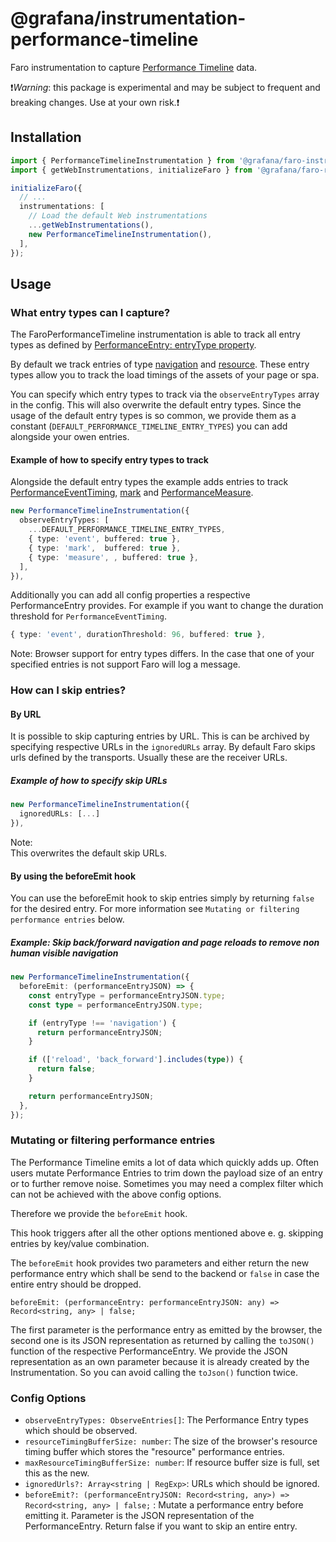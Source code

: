 # @grafana/instrumentation-performance-timeline

Faro instrumentation to capture [Performance Timeline](https://www.w3.org/TR/performance-timeline/)
data.

❗️*Warning*: this package is experimental and may be subject to frequent and breaking changes.
Use at your own risk.❗️

## Installation

```ts
import { PerformanceTimelineInstrumentation } from '@grafana/faro-instrumentation-performance-timeline';
import { getWebInstrumentations, initializeFaro } from '@grafana/faro-react';

initializeFaro({
  // ...
  instrumentations: [
    // Load the default Web instrumentations
    ...getWebInstrumentations(),
    new PerformanceTimelineInstrumentation(),
  ],
});
```

## Usage

### What entry types can I capture?

The FaroPerformanceTimeline instrumentation is able to track all entry types as defined by
[PerformanceEntry: entryType property](https://developer.mozilla.org/en-US/docs/Web/API/PerformanceEntry/entryType).

By default we track entries of type
[navigation](https://developer.mozilla.org/en-US/docs/Web/API/PerformanceNavigationTiming)
and [resource](https://developer.mozilla.org/en-US/docs/Web/API/PerformanceResourceTiming).
These entry types allow you to track the load timings of the assets of your page or spa.

You can specify which entry types to track via the `observeEntryTypes` array in the config.
This will also overwrite the default entry types. Since the usage of the default entry types is so
common, we provide them as a constant (`DEFAULT_PERFORMANCE_TIMELINE_ENTRY_TYPES`) you can add
alongside your owen entries.

#### Example of how to specify entry types to track

Alongside the default entry types the example adds entries to track
[PerformanceEventTiming](https://developer.mozilla.org/en-US/docs/Web/API/PerformanceEventTiming),
[mark](https://developer.mozilla.org/en-US/docs/Web/API/PerformanceMark) and
[PerformanceMeasure](https://developer.mozilla.org/en-US/docs/Web/API/PerformanceMeasure).

```ts
new PerformanceTimelineInstrumentation({
  observeEntryTypes: [
    ...DEFAULT_PERFORMANCE_TIMELINE_ENTRY_TYPES,
    { type: 'event', buffered: true },
    { type: 'mark',  buffered: true },
    { type: 'measure', , buffered: true },
  ],
}),
```

Additionally you can add all config properties a respective PerformanceEntry provides.
For example if you want to change the duration threshold for `PerformanceEventTiming`.

```ts
{ type: 'event', durationThreshold: 96, buffered: true },
```

Note:
Browser support for entry types differs. In the case that one of your specified entries
is not support Faro will log a message.

### How can I skip entries?

#### By URL

It is possible to skip capturing entries by URL. This is can be archived by specifying respective
URLs in the `ignoredURLs` array.
By default Faro skips urls defined by the transports. Usually these are the receiver URLs.

##### Example of how to specify skip URLs

```ts
new PerformanceTimelineInstrumentation({
  ignoredURLs: [...]
}),
```

Note:\
This overwrites the default skip URLs.

#### By using the beforeEmit hook

You can use the beforeEmit hook to skip entries simply by returning `false` for the desired entry.
For more information see `Mutating or filtering performance entries` below.

##### Example: Skip back/forward navigation and page reloads to remove non human visible navigation

```ts
new PerformanceTimelineInstrumentation({
  beforeEmit: (performanceEntryJSON) => {
    const entryType = performanceEntryJSON.type;
    const type = performanceEntryJSON.type;

    if (entryType !== 'navigation') {
      return performanceEntryJSON;
    }

    if (['reload', 'back_forward'].includes(type)) {
      return false;
    }

    return performanceEntryJSON;
  },
});
```

### Mutating or filtering performance entries

The Performance Timeline emits a lot of data which quickly adds up. Often users mutate Performance
Entries to trim down the payload size of an entry or to further remove noise. Sometimes you may need
a complex filter which can not be achieved with the above config options.

Therefore we provide the `beforeEmit` hook.

This hook triggers after all the other options mentioned above e. g. skipping entries by key/value
combination.

The `beforeEmit` hook provides two parameters and either return the new performance entry which shall
be send to the backend or `false` in case the entire entry should be dropped.

`beforeEmit: (performanceEntry: performanceEntryJSON: any) => Record<string, any> | false;`

The first parameter is the performance entry as emitted by the browser, the second one is its JSON
representation as returned by calling the `toJSON()` function of the respective PerformanceEntry.
We provide the JSON representation as an own parameter because it is already created by the
Instrumentation. So you can avoid calling the `toJson()` function twice.

### Config Options

- `observeEntryTypes: ObserveEntries[]`: The Performance Entry types which should be observed.
- `resourceTimingBufferSize: number`: The size of the browser's resource timing buffer which stores
  the "resource" performance entries.
- `maxResourceTimingBufferSize: number`: If resource buffer size is full, set this as the new.
- `ignoredUrls?: Array<string | RegExp>`: URLs which should be ignored.
- `beforeEmit?: (performanceEntryJSON: Record<string, any>) => Record<string, any> | false;`
  : Mutate a performance entry before emitting it. Parameter is the JSON representation of the
  PerformanceEntry. Return false if you want to skip an entire entry.
